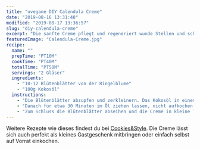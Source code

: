 ```yaml
---
title: "uvegane DIY Calendula Creme"
date: "2019-08-16 13:31:48"
modified: "2019-08-17 13:36:57"
slug: "diy-calendula-creme"
excerpt: "Die sanfte Creme pflegt und regeneriert wunde Stellen und schützt zarte Babyhaut vor Rötungen. Sie ist schnell und einfach selbst herzustellen und du wirst sie lieben. "
featuredImage: "Calendula-Creme.jpg"
recipe:
  name: ""
  prepTime: "PT10M"
  cookTime: "PT40M"
  totalTime: "PT50M"
  servings: "2 Gläser"
  ingredients:
    - "10-12 Blütenblätter von der Ringelblume"
    - "100g Kokosöl"
  instructions:
    - "Die Blütenblätter abzupfen und zerkleinern. Das Kokosöl in einem Topf zum schmelzen bringen und die Blütenblätter einrühren."
    - "Danach für etwa 30 Minuten im Öl ziehen lassen, nicht aufkochen und nicht sieden lassen."
    - "Zum Schluss die Blütenblätter abseihen und die Creme in kleine Tiegel abfüllen."
---
```


Weitere Rezepte wie dieses findest du bei [Cookies&Style](https://cookiesandstyle.at). Die Creme lässt sich auch perfekt als kleines Gastgeschenk mitbringen oder einfach selbst auf Vorrat einkochen.